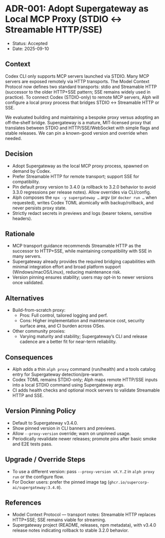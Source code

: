 # ADR-001: Adopt Supergateway as Local MCP Proxy (STDIO ↔ Streamable HTTP/SSE)

- Status: Accepted
- Date: 2025-09-10

## Context

Codex CLI only supports MCP servers launched via STDIO. Many MCP servers are exposed remotely via HTTP transports. The Model Context Protocol now defines two standard transports: stdio and Streamable HTTP (successor to the older HTTP+SSE pattern; SSE remains widely used in practice). To connect Codex (STDIO-only) to remote MCP servers, Alph will configure a local proxy process that bridges STDIO ↔ Streamable HTTP or SSE.

We evaluated building and maintaining a bespoke proxy versus adopting an off‑the‑shelf bridge. Supergateway is a mature, MIT‑licensed proxy that translates between STDIO and HTTP/SSE/WebSocket with simple flags and stable releases. We can pin a known-good version and override when needed.

## Decision

- Adopt Supergateway as the local MCP proxy process, spawned on demand by Codex.
- Prefer Streamable HTTP for remote transport; support SSE for compatibility.
- Pin default proxy version to 3.4.0 (a rollback to 3.2.0 behavior to avoid 3.3.0 regressions per release notes). Allow overrides via CLI/config.
- Alph composes the `npx -y supergateway …` argv (or `docker run …` when requested), writes Codex TOML atomically with backup/rollback, and never persists proxy state.
- Strictly redact secrets in previews and logs (bearer tokens, sensitive headers).

## Rationale

- MCP transport guidance recommends Streamable HTTP as the successor to HTTP+SSE, while maintaining compatibility with SSE in many servers.
- Supergateway already provides the required bridging capabilities with minimal integration effort and broad platform support (Windows/macOS/Linux), reducing maintenance risk.
- Version pinning ensures stability; users may opt-in to newer versions once validated.

## Alternatives

- Build-from-scratch proxy:
  - Pros: Full control, tailored logging and perf.
  - Cons: Higher implementation and maintenance cost, security surface area, and CI burden across OSes.
- Other community proxies:
  - Varying maturity and stability; Supergateway’s CLI and release cadence are a better fit for near-term reliability.

## Consequences

- Alph adds a thin `alph proxy` command (run/health) and a tools catalog entry for Supergateway detection/pre-warm.
- Codex TOML remains STDIO-only; Alph maps remote HTTP/SSE inputs into a local STDIO command using Supergateway args.
- CI adds health checks and optional mock servers to validate Streamable HTTP and SSE.

## Version Pinning Policy

- Default to Supergateway v3.4.0.
- Show pinned version in CLI banners and previews.
- Allow `--proxy-version` override; warn on unpinned usage.
- Periodically revalidate newer releases; promote pins after basic smoke and E2E tests pass.

## Upgrade / Override Steps

- To use a different version: pass `--proxy-version vX.Y.Z` in `alph proxy run` or the configure flow.
- For Docker users: prefer the pinned image tag (`ghcr.io/supercorp-ai/supergateway:3.4.0`).

## References

- Model Context Protocol — transport notes: Streamable HTTP replaces HTTP+SSE; SSE remains viable for streaming.
- Supergateway project (README, releases, npm metadata), with v3.4.0 release notes indicating rollback to stable 3.2.0 behavior.

